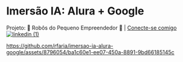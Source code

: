 # Imersão IA: Alura + Google
Projeto: 🤖 Robôs do Pequeno Empreendedor 💼 | <a href="https://www.linkedin.com/in/rodrigocfaria/">Conecte-se comigo![linkedin (1)](https://github.com/rfaria/imersao-ia-alura-google/assets/8796054/a7489af2-89d8-4047-9373-f33121f10b67)
 <a href="https://www.linkedin.com/in/rodrigocfaria/"> </a>

https://github.com/rfaria/imersao-ia-alura-google/assets/8796054/ba1c60e1-ee07-450a-8891-9bd66185145c
